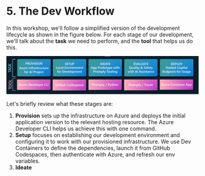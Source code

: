 # 5. The Dev Workflow

In this workshop, we'll follow a simplified version of the development lifecycle as shown in the figure below. For each stage of our development, we'll talk about the **task** we need to perform, and the **tool** that helps us do this.

![Dev Workflow](./../img/workshop-developer-flow.png)

Let's briefly review what these stages are:

1. **Provision** sets up the infrastructure on Azure and deploys the initial application version to the relevant hosting resource. The Azure Developer CLI helps us achieve this with one command.
1. **Setup** focuses on establishing our development environment and configuring it to work with our provisioned infrastructure. We use Dev Containers to define the dependencies, launch it from GitHub Codespaces, then authenticate with Azure, and refresh our env variables.
1. **Ideate**